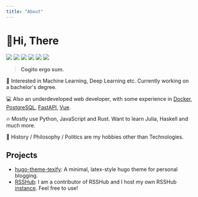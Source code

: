 ```yaml
---
title: "About"
---
```


# 👋Hi, There

[![](https://img.shields.io/badge/-Blog-ff4088?logo=Hugo&logoColor=white&style=flat-square)](http://qufy.me) [![](https://img.shields.io/badge/-Email-c2392a?logo=Gmail&logoColor=white&style=flat-square)](mailto://queensferry.me@gmail.com) [![](https://img.shields.io/badge/-GitHub-black?logo=GitHub&style=flat-square)](https://github.com/queensferryme) [![](https://img.shields.io/badge/-RSS-ffa500?logo=RSS&logoColor=fff&style=flat-square)](http://qufy.me/index.xml) [![](https://img.shields.io/badge/-Telegram-2ca5e0?labelColor=fafafa&logo=Telegram&logoWidth=13&style=flat-square)](https://t.me/queensferryme)  [![](https://img.shields.io/badge/-Twitter-1da1f2?logo=Twitter&logoColor=white&style=flat-square)](https://twitter.com/queensferryme)

>   **Cogito ergo sum.**

🤖 Interested in Machine Learning, Deep Learning etc. Currently working on a bachelor's degree.

💻 Also an underdeveloped web developer, with some experience in [Docker](https://www.docker.com/), [PostgreSQL](https://www.postgresql.org/), [FastAPI](https://github.com/tiangolo/fastapi), [Vue](https://github.com/vuejs/vue).

🔥 Mostly use Python, JavaScript and Rust. Want to learn Julia, Haskell and much more.

🌊 History / Philosophy / Politics are my hobbies other than Technologies.

## Projects

- [hugo-theme-texify](https://github.com/queensferryme/hugo-theme-texify): A minimal, latex-style hugo theme for personal blogging.
- [RSSHub](https://github.com/DIYgod/RSSHub): I am a contributor of RSSHub and I host my own RSSHub [instance](https://rsshub.qufy.me). Feel free to use!
